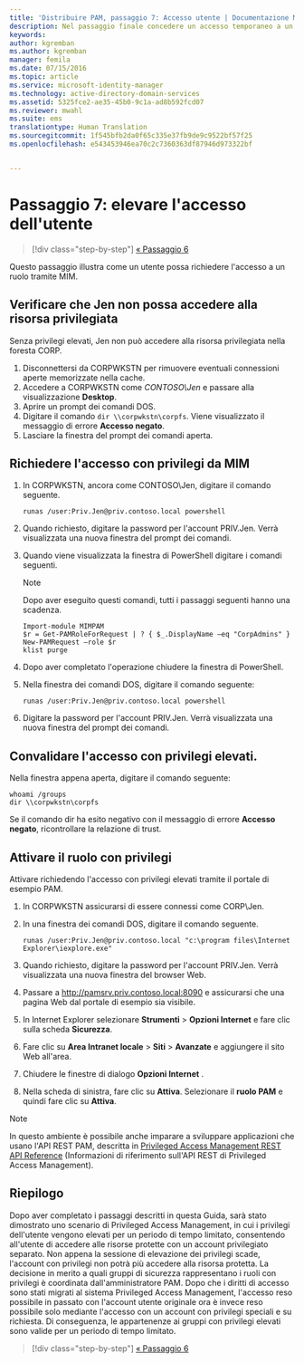 ```yaml
---
title: 'Distribuire PAM, passaggio 7: Accesso utente | Documentazione Microsoft'
description: Nel passaggio finale concedere un accesso temporaneo a un utente con privilegi per dimostrare la riuscita della distribuzione di Privileged Access Management.
keywords: 
author: kgremban
ms.author: kgremban
manager: femila
ms.date: 07/15/2016
ms.topic: article
ms.service: microsoft-identity-manager
ms.technology: active-directory-domain-services
ms.assetid: 5325fce2-ae35-45b0-9c1a-ad8b592fcd07
ms.reviewer: mwahl
ms.suite: ems
translationtype: Human Translation
ms.sourcegitcommit: 1f545bfb2da0f65c335e37fb9de9c9522bf57f25
ms.openlocfilehash: e543453946ea70c2c7360363df87946d973322bf


---
```


# <a name="step-7-elevate-a-users-access"></a>Passaggio 7: elevare l'accesso dell'utente

>[!div class="step-by-step"]
[« Passaggio 6 ](step-6-transition-group-to-pam.md)


Questo passaggio illustra come un utente possa richiedere l'accesso a un ruolo tramite MIM.

## <a name="verify-that-jen-cannot-access-the-privileged-resource"></a>Verificare che Jen non possa accedere alla risorsa privilegiata
Senza privilegi elevati, Jen non può accedere alla risorsa privilegiata nella foresta CORP.

1. Disconnettersi da CORPWKSTN per rimuovere eventuali connessioni aperte memorizzate nella cache.
2. Accedere a CORPWKSTN come *CONTOSO\Jen* e passare alla visualizzazione **Desktop**.
3. Aprire un prompt dei comandi DOS.
4. Digitare il comando `dir \\corpwkstn\corpfs`. Viene visualizzato il messaggio di errore **Accesso negato**.
5. Lasciare la finestra del prompt dei comandi aperta.

## <a name="request-privileged-access-from-mim"></a>Richiedere l'accesso con privilegi da MIM
1. In CORPWKSTN, ancora come CONTOSO\Jen, digitare il comando seguente.

    ```
    runas /user:Priv.Jen@priv.contoso.local powershell
    ```

2. Quando richiesto, digitare la password per l'account PRIV.Jen. Verrà visualizzata una nuova finestra del prompt dei comandi.
3. Quando viene visualizzata la finestra di PowerShell digitare i comandi seguenti.

    > [!NOTE]
    > Dopo aver eseguito questi comandi, tutti i passaggi seguenti hanno una scadenza.

    ```
    Import-module MIMPAM
    $r = Get-PAMRoleForRequest | ? { $_.DisplayName –eq "CorpAdmins" }
    New-PAMRequest –role $r
    klist purge
    ```

4. Dopo aver completato l'operazione chiudere la finestra di PowerShell.
5. Nella finestra dei comandi DOS, digitare il comando seguente:

    ```
    runas /user:Priv.Jen@priv.contoso.local powershell
    ```

6. Digitare la password per l'account PRIV.Jen. Verrà visualizzata una nuova finestra del prompt dei comandi.

## <a name="validate-the-elevated-access"></a>Convalidare l'accesso con privilegi elevati.
Nella finestra appena aperta, digitare il comando seguente:

```
whoami /groups
dir \\corpwkstn\corpfs
```

Se il comando dir ha esito negativo con il messaggio di errore **Accesso negato**, ricontrollare la relazione di trust.

## <a name="activate-the-privileged-role"></a>Attivare il ruolo con privilegi
Attivare richiedendo l'accesso con privilegi elevati tramite il portale di esempio PAM.

1. In CORPWKSTN assicurarsi di essere connessi come CORP\Jen.
2. In una finestra dei comandi DOS, digitare il comando seguente.

    ```
    runas /user:Priv.Jen@priv.contoso.local "c:\program files\Internet Explorer\iexplore.exe"
    ```

3. Quando richiesto, digitare la password per l'account PRIV.Jen. Verrà visualizzata una nuova finestra del browser Web.
4. Passare a http://pamsrv.priv.contoso.local:8090 e assicurarsi che una pagina Web dal portale di esempio sia visibile.
5. In Internet Explorer selezionare **Strumenti** > **Opzioni Internet** e fare clic sulla scheda **Sicurezza**.
6. Fare clic su **Area Intranet locale** > **Siti** > **Avanzate** e aggiungere il sito Web all'area.
7. Chiudere le finestre di dialogo **Opzioni Internet** .
8. Nella scheda di sinistra, fare clic su **Attiva**. Selezionare il **ruolo PAM** e quindi fare clic su **Attiva**.

> [!Note]
> In questo ambiente è possibile anche imparare a sviluppare applicazioni che usano l'API REST PAM, descritta in [Privileged Access Management REST API Reference](/microsoft-identity-manager/reference/privileged-access-management-rest-api-reference) (Informazioni di riferimento sull'API REST di Privileged Access Management).

## <a name="summary"></a>Riepilogo
Dopo aver completato i passaggi descritti in questa Guida, sarà stato dimostrato uno scenario di Privileged Access Management, in cui i privilegi dell'utente vengono elevati per un periodo di tempo limitato, consentendo all'utente di accedere alle risorse protette con un account privilegiato separato. Non appena la sessione di elevazione dei privilegi scade, l'account con privilegi non potrà più accedere alla risorsa protetta. La decisione in merito a quali gruppi di sicurezza rappresentano i ruoli con privilegi è coordinata dall'amministratore PAM. Dopo che i diritti di accesso sono stati migrati al sistema Privileged Access Management, l'accesso reso possibile in passato con l'account utente originale ora è invece reso possibile solo mediante l'accesso con un account con privilegi speciali e su richiesta. Di conseguenza, le appartenenze ai gruppi con privilegi elevati sono valide per un periodo di tempo limitato.

>[!div class="step-by-step"]
[« Passaggio 6 ](step-6-transition-group-to-pam.md)



<!--HONumber=Nov16_HO2-->



